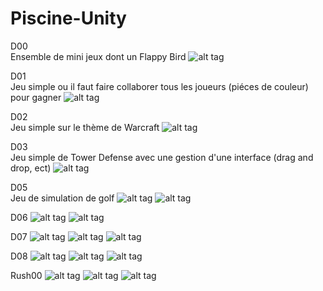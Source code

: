 # Piscine-Unity

D00  
Ensemble de mini jeux dont un Flappy Bird
![alt tag](https://cloud.githubusercontent.com/assets/7196430/26154423/bfc08940-3b0f-11e7-812b-1a0164b7e69c.png)

D01  
Jeu simple ou il faut faire collaborer tous les joueurs (piéces de couleur) pour gagner
![alt tag](https://cloud.githubusercontent.com/assets/7196430/26154536/2779185e-3b10-11e7-8d4a-ff40cbe3efcb.png)

D02  
Jeu simple sur le thème de Warcraft
![alt tag](https://cloud.githubusercontent.com/assets/7196430/26154823/45d7d8b6-3b11-11e7-93dc-696794b037bb.png)

D03  
Jeu simple de Tower Defense avec une gestion d'une interface (drag and drop, ect)
![alt tag](https://cloud.githubusercontent.com/assets/7196430/26154652/afb1ceaa-3b10-11e7-9dba-80df226af117.png)

D05  
Jeu de simulation de golf
![alt tag](https://cloud.githubusercontent.com/assets/7196430/26155002/06a59132-3b12-11e7-889d-4fd1cee148cb.png)
![alt tag](https://cloud.githubusercontent.com/assets/7196430/26155006/080bc83e-3b12-11e7-9cd4-d6922977c21b.png)

D06
![alt tag](https://cloud.githubusercontent.com/assets/7196430/26155537/ceaaff7c-3b13-11e7-9e63-ccaf61cc2d4d.png)
![alt tag](https://cloud.githubusercontent.com/assets/7196430/26155538/cfbdf90a-3b13-11e7-93c7-34cacb00b924.png)

D07
![alt tag](https://cloud.githubusercontent.com/assets/7196430/26156013/3b0c98a0-3b15-11e7-8742-bb968936505c.png)
![alt tag](https://cloud.githubusercontent.com/assets/7196430/26156009/39d65750-3b15-11e7-88f5-cd56bceeecfa.png)
![alt tag](https://cloud.githubusercontent.com/assets/7196430/26156014/3c5bc9c4-3b15-11e7-83b9-13e6465f9ecf.png)

D08
![alt tag](https://cloud.githubusercontent.com/assets/7196430/26156236/f4ad3922-3b15-11e7-976f-5e26b5a9a9de.png)
![alt tag](https://cloud.githubusercontent.com/assets/7196430/26156238/f5f32fb2-3b15-11e7-8cea-35b2ef4de87c.png)
![alt tag](https://cloud.githubusercontent.com/assets/7196430/26156241/f7a6ec5e-3b15-11e7-908d-993fb88dbf51.png)

Rush00
![alt tag](https://cloud.githubusercontent.com/assets/7196430/26156694/6de8722e-3b17-11e7-8f55-2019b419bd68.png)
![alt tag](https://cloud.githubusercontent.com/assets/7196430/26156696/6ec9cac6-3b17-11e7-8d4a-dc595b47bded.png)
![alt tag](https://cloud.githubusercontent.com/assets/7196430/26156698/703c1148-3b17-11e7-83c6-5623918015d0.png)
